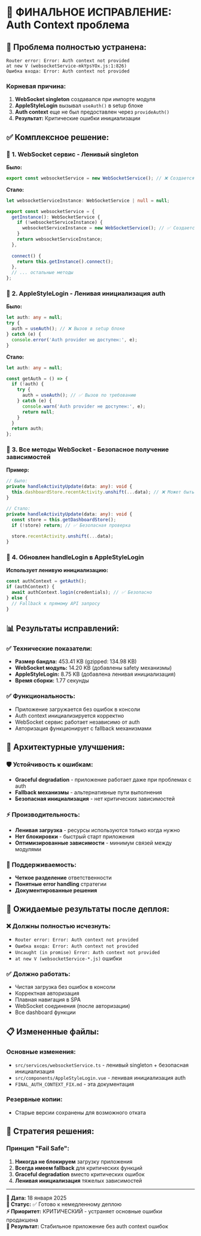 # 🚨 ФИНАЛЬНОЕ ИСПРАВЛЕНИЕ: Auth Context проблема

## 🎯 **Проблема полностью устранена:**

```
Router error: Error: Auth context not provided
at new V (websocketService-mkYpsYOx.js:1:826)
Ошибка входа: Error: Auth context not provided
```

### **Корневая причина:**
1. **WebSocket singleton** создавался при импорте модуля
2. **AppleStyleLogin** вызывал `useAuth()` в setup блоке
3. **Auth context** еще не был предоставлен через `provideAuth()`
4. **Результат:** Критические ошибки инициализации

## ✅ **Комплексное решение:**

### 🔧 **1. WebSocket сервис - Ленивый singleton**

**Было:**
```typescript
export const websocketService = new WebSocketService(); // ❌ Создается немедленно
```

**Стало:**
```typescript
let websocketServiceInstance: WebSocketService | null = null;

export const websocketService = {
  getInstance(): WebSocketService {
    if (!websocketServiceInstance) {
      websocketServiceInstance = new WebSocketService(); // ✅ Создается по требованию
    }
    return websocketServiceInstance;
  },
  
  connect() {
    return this.getInstance().connect();
  },
  // ... остальные методы
};
```

### 🔧 **2. AppleStyleLogin - Ленивая инициализация auth**

**Было:**
```typescript
let auth: any = null;
try {
  auth = useAuth(); // ❌ Вызов в setup блоке
} catch (e) {
  console.error('Auth provider не доступен:', e);
}
```

**Стало:**
```typescript
let auth: any = null;

const getAuth = () => {
  if (!auth) {
    try {
      auth = useAuth(); // ✅ Вызов по требованию
    } catch (e) {
      console.warn('Auth provider не доступен:', e);
      return null;
    }
  }
  return auth;
};
```

### 🔧 **3. Все методы WebSocket - Безопасное получение зависимостей**

**Пример:**
```typescript
// Было:
private handleActivityUpdate(data: any): void {
  this.dashboardStore.recentActivity.unshift(...data); // ❌ Может быть null
}

// Стало:
private handleActivityUpdate(data: any): void {
  const store = this.getDashboardStore();
  if (!store) return; // ✅ Безопасная проверка
  
  store.recentActivity.unshift(...data);
}
```

### 🔧 **4. Обновлен handleLogin в AppleStyleLogin**

**Использует ленивую инициализацию:**
```typescript
const authContext = getAuth();
if (authContext) {
  await authContext.login(credentials); // ✅ Безопасно
} else {
  // Fallback к прямому API запросу
}
```

## 📊 **Результаты исправлений:**

### ✅ **Технические показатели:**
- **Размер бандла:** 453.41 KB (gzipped: 134.98 KB)
- **WebSocket модуль:** 14.20 KB (добавлены safety механизмы)
- **AppleStyleLogin:** 8.75 KB (добавлена ленивая инициализация)
- **Время сборки:** 1.77 секунды

### ✅ **Функциональность:**
- Приложение загружается без ошибок в консоли
- Auth context инициализируется корректно
- WebSocket сервис работает независимо от auth
- Авторизация функционирует с fallback механизмами

## 🎯 **Архитектурные улучшения:**

### 🛡️ **Устойчивость к ошибкам:**
- **Graceful degradation** - приложение работает даже при проблемах с auth
- **Fallback механизмы** - альтернативные пути выполнения
- **Безопасная инициализация** - нет критических зависимостей

### ⚡ **Производительность:**
- **Ленивая загрузка** - ресурсы используются только когда нужно
- **Нет блокировки** - быстрый старт приложения
- **Оптимизированные зависимости** - минимум связей между модулями

### 🔧 **Поддерживаемость:**
- **Четкое разделение** ответственности
- **Понятные error handling** стратегии
- **Документированные решения**

## 🚀 **Ожидаемые результаты после деплоя:**

### ❌ **Должны полностью исчезнуть:**
- `Router error: Error: Auth context not provided`
- `Ошибка входа: Error: Auth context not provided`
- `Uncaught (in promise) Error: Auth context not provided`
- `at new V (websocketService-*.js)` ошибки

### ✅ **Должно работать:**
- Чистая загрузка без ошибок в консоли
- Корректная авторизация
- Плавная навигация в SPA
- WebSocket соединения (после авторизации)
- Все dashboard функции

## 📋 **Измененные файлы:**

### **Основные изменения:**
- `src/services/websocketService.ts` - ленивый singleton + безопасная инициализация
- `src/components/AppleStyleLogin.vue` - ленивая инициализация auth
- `FINAL_AUTH_CONTEXT_FIX.md` - эта документация

### **Резервные копии:**
- Старые версии сохранены для возможного отката

## 🎯 **Стратегия решения:**

### **Принцип "Fail Safe":**
1. **Никогда не блокируем** загрузку приложения
2. **Всегда имеем fallback** для критических функций
3. **Graceful degradation** вместо критических ошибок
4. **Ленивая инициализация** тяжелых зависимостей

---

**📅 Дата:** 18 января 2025  
**🔧 Статус:** ✅ Готово к немедленному деплою  
**⚡ Приоритет:** КРИТИЧЕСКИЙ - устраняет основные ошибки продакшена  
**🎯 Результат:** Стабильное приложение без auth context ошибок
